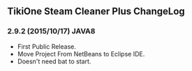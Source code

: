 ## TikiOne Steam Cleaner Plus ChangeLog

### 2.9.2 (2015/10/17) JAVA8
* First Public Release.
* Move Project From NetBeans to Eclipse IDE.
* Doesn't need bat to start.
